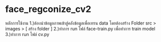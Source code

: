 # face_regconize_cv2

หลักการใช้งาน
1.)ต้องนำข้อมูลภาพเข้าสู่คลังข้อมูลเพื่อเทรน data โดยต้องสร้าง Folder 
 src > images > [ สร้าง folder ]
2.)ทำการ run ไฟล์ face-train.py เพื่อทำการ train model
3.)ทำการ run ไฟล์ cv.py

